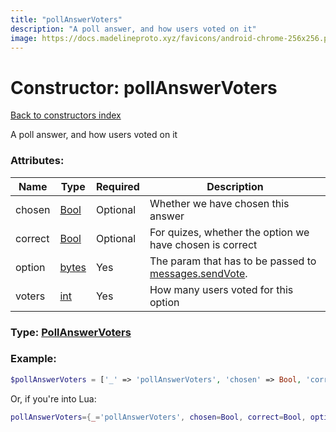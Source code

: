 ```yaml
---
title: "pollAnswerVoters"
description: "A poll answer, and how users voted on it"
image: https://docs.madelineproto.xyz/favicons/android-chrome-256x256.png
---
```

# Constructor: pollAnswerVoters  
[Back to constructors index](index.md)



A poll answer, and how users voted on it

### Attributes:

| Name     |    Type       | Required | Description |
|----------|---------------|----------|-------------|
|chosen|[Bool](../types/Bool.md) | Optional|Whether we have chosen this answer|
|correct|[Bool](../types/Bool.md) | Optional|For quizes, whether the option we have chosen is correct|
|option|[bytes](../types/bytes.md) | Yes|The param that has to be passed to [messages.sendVote](../methods/messages.sendVote.md).|
|voters|[int](../types/int.md) | Yes|How many users voted for this option|



### Type: [PollAnswerVoters](../types/PollAnswerVoters.md)


### Example:

```php
$pollAnswerVoters = ['_' => 'pollAnswerVoters', 'chosen' => Bool, 'correct' => Bool, 'option' => 'bytes', 'voters' => int];
```  


Or, if you're into Lua:

```lua
pollAnswerVoters={_='pollAnswerVoters', chosen=Bool, correct=Bool, option='bytes', voters=int}

```


